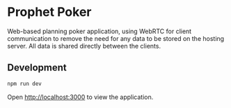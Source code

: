 # Prophet Poker

Web-based planning poker application, using WebRTC for client communication to remove the need for any data to be stored on the hosting server. All data is shared directly between the clients.

## Development

```bash
npm run dev
```

Open [http://localhost:3000](http://localhost:3000) to view the application.
